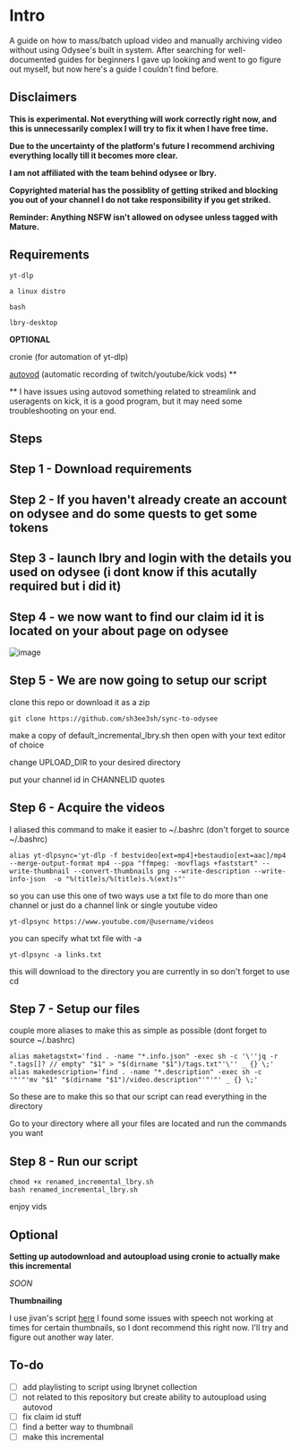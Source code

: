 # Intro

A guide on how to mass/batch upload video and manually archiving video without using Odysee's built in system. 
After searching for well-documented guides for beginners I gave up looking and went to go figure out myself, but now here's a guide I couldn't find before.

## Disclaimers 
**This is experimental. Not everything will work correctly right now, and this is unnecessarily complex I will try to fix it when I have free time.**

**Due to the uncertainty of the platform's future I recommend archiving everything locally till it becomes more clear.**

**I am not affiliated with the team behind odysee or lbry.** 

**Copyrighted material has the possiblity of getting striked and blocking you out of your channel I do not take responsibility if you get striked.** 

**Reminder: Anything NSFW isn't allowed on odysee unless tagged with Mature.**

## Requirements
```
yt-dlp

a linux distro

bash 

lbry-desktop
```
**OPTIONAL**

cronie (for automation of yt-dlp)

[autovod](https://github.com/jenslys/autovod/) (automatic recording of twitch/youtube/kick vods) **

** I have issues using autovod something related to streamlink and useragents on kick, it is a good program, but it may need some troubleshooting on your end. 

## Steps

Step 1 - Download requirements 
-
Step 2 - If you haven't already create an account on odysee and do some quests to get some tokens
-
Step 3 - launch lbry and login with the details you used on odysee (i dont know if this acutally required but i did it)
-
Step 4 - we now want to find our claim id it is located on your about page on odysee
-
![image](https://github.com/user-attachments/assets/d3d2556b-dd22-438d-94ce-8fc9a8e5c81e)


Step 5 - We are now going to setup our script
-
clone this repo or download it as a zip
```
git clone https://github.com/sh3ee3sh/sync-to-odysee
```

make a copy of default_incremental_lbry.sh then open with your text editor of choice

change UPLOAD_DIR to your desired directory

put your channel id in CHANNELID quotes

Step 6 - Acquire the videos
-
I aliased this command to make it easier to ~/.bashrc (don't forget to source ~/.bashrc)
```
alias yt-dlpsync='yt-dlp -f bestvideo[ext=mp4]+bestaudio[ext=aac]/mp4 --merge-output-format mp4 --ppa "ffmpeg: -movflags +faststart" --write-thumbnail --convert-thumbnails png --write-description --write-info-json  -o "%(title)s/%(title)s.%(ext)s"'
```
so you can use this one of two ways use a txt file to do more than one channel or just do a channel link or single youtube video 
```
yt-dlpsync https://www.youtube.com/@username/videos
```
you can specify what txt file with -a
```
yt-dlpsync -a links.txt
```
this will download to the directory you are currently in so don't forget to use cd

Step 7 - Setup our files
-
couple more aliases to make this as simple as possible (dont forget to source ~/.bashrc)
```
alias maketagstxt='find . -name "*.info.json" -exec sh -c '\''jq -r ".tags[]? // empty" "$1" > "$(dirname "$1")/tags.txt"'\'' _ {} \;'
alias makedescription='find . -name "*.description" -exec sh -c '"'"'mv "$1" "$(dirname "$1")/video.description"'"'"' _ {} \;'
```
So these are to make this so that our script can read everything in the directory

Go to your directory where all your files are located and run the commands you want

Step 8 - Run our script
-
```
chmod +x renamed_incremental_lbry.sh
bash renamed_incremental_lbry.sh
```
enjoy vids 

**Optional**
-
**Setting up autodownload and autoupload using cronie to actually make this incremental**

*SOON*

**Thumbnailing**

I use jivan's script [here](https://gist.github.com/jivanpal/9b6f5d51ad976daaccc1f0f841807bb0) I found some issues with speech not working at times for certain thumbnails, so I dont recommend this right now. I'll try and figure out another way later. 


## To-do
- [ ] add playlisting to script using lbrynet collection
- [ ] not related to this repository but create ability to autoupload using autovod
- [ ] fix claim id stuff
- [ ] find a better way to thumbnail
- [ ] make this incremental
